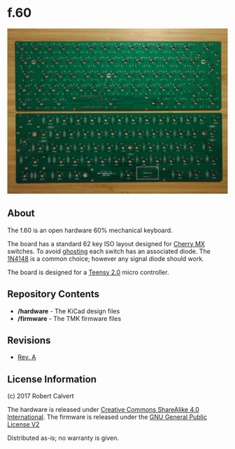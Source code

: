 f.60
=========

![f.60](IMAGE.jpg)

About
-----

The f.60 is an open hardware 60% mechanical keyboard.

The board has a standard 62 key ISO layout designed for [Cherry MX](https://deskthority.net/wiki/Cherry_MX) switches. To avoid [ghosting](https://deskthority.net/wiki/Rollover,_blocking_and_ghosting#Ghosting) each switch has an associated diode. The [1N4148](https://en.wikipedia.org/wiki/1N4148_signal_diode) is a common choice; however any signal diode should work.

The board is designed for a [Teensy 2.0](https://www.pjrc.com/teensy/index.html) micro controller.

Repository Contents
-------------------
* **/hardware** - The KiCad design files
* **/firmware** - The TMK firmware files

Revisions
---------
* [Rev. A](https://github.com/robertcalvert/f.60/releases/tag/Rev.A)

License Information
-------------------

(c) 2017 Robert Calvert

The hardware is released under [Creative Commons ShareAlike 4.0 International](https://creativecommons.org/licenses/by-sa/4.0/).
The firmware is released under the [GNU General Public License V2](https://www.gnu.org/licenses/gpl-2.0.html) 

Distributed as-is; no warranty is given.